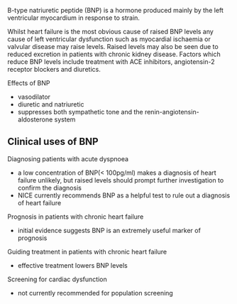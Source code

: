 B\-type natriuretic peptide (BNP) is a hormone produced mainly by the left ventricular myocardium in response to strain.  
  
Whilst heart failure is the most obvious cause of raised BNP levels any cause of left ventricular dysfunction such as myocardial ischaemia or valvular disease may raise levels. Raised levels may also be seen due to reduced excretion in patients with chronic kidney disease. Factors which reduce BNP levels include treatment with ACE inhibitors, angiotensin\-2 receptor blockers and diuretics.   
  
Effects of BNP  
* vasodilator
* diuretic and natriuretic
* suppresses both sympathetic tone and the renin\-angiotensin\-aldosterone system

  
Clinical uses of BNP
--------------------

  
Diagnosing patients with acute dyspnoea  
* a low concentration of BNP(\< 100pg/ml) makes a diagnosis of heart failure unlikely, but raised levels should prompt further investigation to confirm the diagnosis
* NICE currently recommends BNP as a helpful test to rule out a diagnosis of heart failure

  
Prognosis in patients with chronic heart failure  
* initial evidence suggests BNP is an extremely useful marker of prognosis

  
Guiding treatment in patients with chronic heart failure  
* effective treatment lowers BNP levels

  
Screening for cardiac dysfunction  
* not currently recommended for population screening

